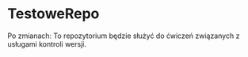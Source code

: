 # TestoweRepo
Po zmianach: To repozytorium będzie służyć do ćwiczeń związanych z usługami kontroli wersji.
